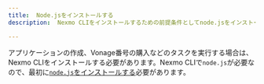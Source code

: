 ```yaml
---
title:  Node.jsをインストールする
description:  Nexmo CLIをインストールするための前提条件としてnode.jsをインストールします

---
```


アプリケーションの作成、Vonage番号の購入などのタスクを実行する場合は、Nexmo CLIをインストールする必要があります。Nexmo CLIで`node.js`が必要なので、最初に[`node.js`をインストールする](https://nodejs.org/en/download/)必要があります。

